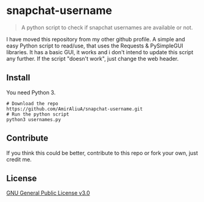 # snapchat-username

> A python script to check if snapchat usernames are available or not.

I have moved this repository from my other github profile. A simple and easy Python script to read/use, that uses the Requests & PySimpleGUI libraries.
It has a basic GUI, it works and i don't intend to update this script any further. If the script "doesn't work", just change the web header.

## Install

You need Python 3.

```
# Download the repo
https://github.com/AmirAliuA/snapchat-username.git
# Run the python script
python3 usernames.py
```

## Contribute

If you think this could be better, contribute to this repo or fork your own, just credit me.

## License

[GNU General Public License v3.0](LICENSE)
